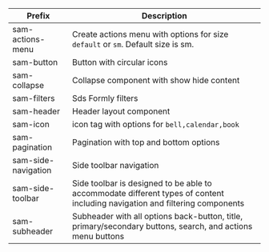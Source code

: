 | Prefix              | Description                                                                                                                 |
| ------------------- | --------------------------------------------------------------------------------------------------------------------------- |
| sam-actions-menu    | Create actions menu with options for size `default` or `sm`. Default size is sm.                                            |
| sam-button          | Button with circular icons                                                                                                  |
| sam-collapse        | Collapse component with show hide content                                                                                   |
| sam-filters         | Sds Formly filters                                                                                                          |
| sam-header          | Header layout component                                                                                                     |
| sam-icon            | icon tag  with options for `bell,calendar,book`                                                                             |
| sam-pagination      | Pagination with top and bottom options                                                                                      |
| sam-side-navigation | Side toolbar navigation                                                                                                     |
| sam-side-toolbar    | Side toolbar is designed to be able to accommodate different types of content including navigation and filtering components |
| sam-subheader       | Subheader with all options back-button, title, primary/secondary buttons, search, and actions menu buttons                  |
